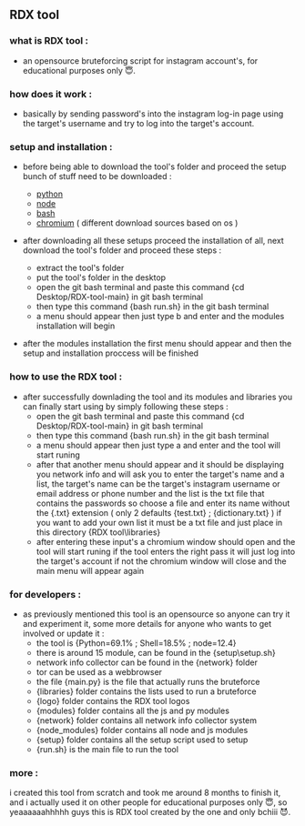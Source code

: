 ## RDX tool

### what is RDX tool :
- an opensource bruteforcing script for instagram account's, for educational purposes only :innocent:.

### how does it work : 
- basically by sending password's into the instagram log-in page using the target's username and try to log into the target's account.

### setup and installation : 
- before being able to download the tool's folder and proceed the setup bunch of stuff need to be downloaded :

  - [python](https://www.python.org/)
  - [node](https://nodejs.org/en/)
  - [bash](https://git-scm.com/)
  - [chromium](https://www.chromium.org/chromium-projects/) ( different download sources based on os )
  
- after downloading all these setups proceed the installation of all, next download the tool's folder and proceed these steps : 

  - extract the tool's folder
  - put the tool's folder in the desktop
  - open the git bash terminal and paste this command {cd Desktop/RDX-tool-main} in git bash terminal
  - then type this command {bash run.sh} in the git bash terminal
  - a menu should appear then just type b and enter and the modules installation will begin
  
- after the modules installation the first menu should appear and then the setup and installation proccess will be finished

### how to use the RDX tool : 
- after successfully downlading the tool and its modules and libraries you can finally start using by simply following these steps :
  - open the git bash terminal and paste this command {cd Desktop/RDX-tool-main} in git bash terminal
  - then type this command {bash run.sh} in the git bash terminal
  - a menu should appear then just type a and enter and the tool will start runing
  - after that another menu should appear and it should be displaying you network info and will ask you to enter the target's name and a list, the target's name can be the target's instagram username or email address or phone number and the list is the txt file that contains the passwords so choose a file and enter its name without the {.txt} extension ( only 2 defaults {test.txt} ; {dictionary.txt} ) if you want to add your own list it must be a txt file and just place in this directory {RDX tool\\libraries}
  - after entering these input's a chromium window should open and the tool will start runing if the tool enters the right pass it will just log into the target's account if not the chromium window will close and the main menu will appear again


### for developers : 
- as previously mentioned this tool is an opensource so anyone can try it and experiment it, some more details for anyone who wants to get involved or update it :
  - the tool is {Python=69.1% ; Shell=18.5% ; node=12.4} 
  - there is around 15 module, can be found in the {setup\\setup.sh}
  - network info collector can be found in the {network} folder 
  - tor can be used as a webbrowser 
  - the file {main.py} is the file that actually runs the bruteforce 
  - {libraries} folder contains the lists used to run a bruteforce
  - {logo} folder contains the RDX tool logos 
  - {modules} folder contains all the js and py modules
  - {network} folder contains all network info collector system
  - {node_modules} folder contains all node and js modules
  - {setup} folder contains all the setup script used to setup
  - {run.sh} is the main file to run the tool 


### more : 
i created this tool from scratch and took me around 8 months to finish it, and i actually used it on other people for educational purposes only :innocent:, so yeaaaaaahhhhh guys this is RDX tool created by the one and only bchiii :smiling_imp:.
